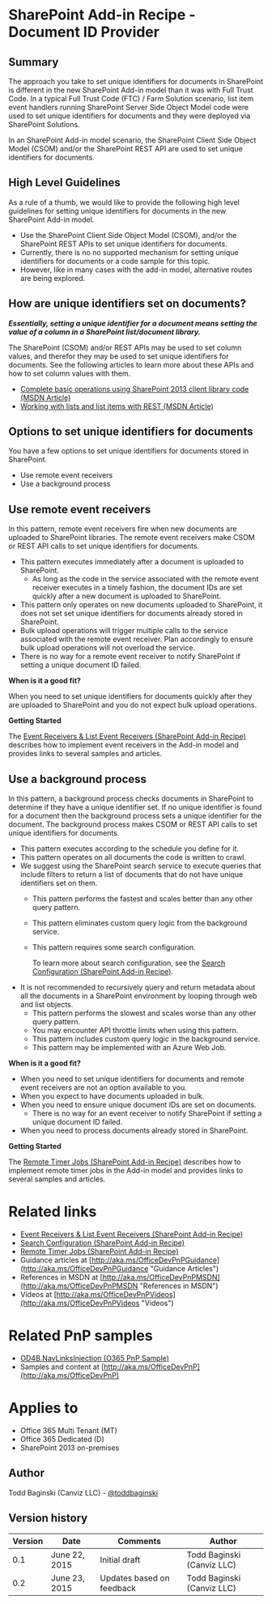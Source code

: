SharePoint Add-in Recipe - Document ID Provider
===============================================

Summary
-------

The approach you take to set unique identifiers for documents in SharePoint is different in the new SharePoint Add-in model than it was with Full Trust Code.  In a typical Full Trust Code (FTC) / Farm Solution scenario, list item event handlers running SharePoint Server Side Object Model code were used to set unique identifiers for documents and they were deployed via SharePoint Solutions.

In an SharePoint Add-in model scenario, the SharePoint Client Side Object Model (CSOM) and/or the SharePoint REST API are used to set unique identifiers for documents.

High Level Guidelines
---------------------

As a rule of a thumb, we would like to provide the following high level guidelines for setting unique identifiers for documents in the new SharePoint Add-in model.

- Use the SharePoint Client Side Object Model (CSOM), and/or the SharePoint REST APIs to set unique identifiers for documents.
- Currently, there is no no supported mechanism for setting unique identifiers for documents or a code sample for this topic.
- However, like in many cases with the add-in model, alternative routes are being explored.

How are unique identifiers set on documents?
--------------------------------------------

***Essentially, setting a unique identifier for a document means setting the value of a column in a SharePoint list/document library.***  

The SharePoint (CSOM) and/or REST APIs may be used to set column values, and therefor they may be used to set unique identifiers for documents.  See the following articles to learn more about these APIs and how to set column values with them.  

- [Complete basic operations using SharePoint 2013 client library code (MSDN Article)](https://msdn.microsoft.com/en-us/library/office/fp179912.aspx#BasicOps_SPListItemTasks) 
- [Working with lists and list items with REST (MSDN Article)](https://msdn.microsoft.com/en-us/library/office/dn292552.aspx#ListItems)

Options to set unique identifiers for documents
-----------------------------------------------
You have a few options to set unique identifiers for documents stored in SharePoint.

- Use remote event receivers
- Use a background process

Use remote event receivers
--------------------------
In this pattern, remote event receivers fire when new documents are uploaded to SharePoint libraries.  The remote event receivers make CSOM or REST API calls to set unique identifiers for documents.

- This pattern executes immediately after a document is uploaded to SharePoint.
	+ As long as the code in the service associated with the remote event receiver executes in a timely fashion, the document IDs are set quickly after a new document is uploaded to SharePoint.
- This pattern only operates on new documents uploaded to SharePoint, it does not set set unique identifiers for documents already stored in SharePoint.
- Bulk upload operations will trigger multiple calls to the service associated with the remote event receiver.  Plan accordingly to ensure bulk upload operations will not overload the service.
- There is no way for a remote event receiver to notify SharePoint if setting a unique document ID failed.

**When is it a good fit?**

When you need to set unique identifiers for documents quickly after they are uploaded to SharePoint and you do not expect bulk upload operations.

**Getting Started**

The [Event Receivers & List Event Receivers (SharePoint Add-in Recipe)](https://github.com/OfficeDev/PnP-Guidance/blob/master/articles/SharePoint-Add-In-Recipe-event-receiver-and-list-event-receiver) describes how to implement event receivers in the Add-in model and provides links to several samples and articles.

Use a background process
------------------------
In this pattern, a background process checks documents in SharePoint to determine if they have a unique identifier set.  If no unique identifier is found for a document then the background process sets a unique identifier for the document.  The background process makes CSOM or REST API calls to set unique identifiers for documents.

- This pattern executes according to the schedule you define for it.
- This pattern operates on all documents the code is written to crawl.
- We suggest using the SharePoint search service to execute queries that include filters to return a list of documents that do not have unique identifiers set on them.
	+ This pattern performs the fastest and scales better than any other query pattern.
	+ This pattern eliminates custom query logic from the background service.
	+ This pattern requires some search configuration.

		To learn more about search configuration, see the [Search Configuration (SharePoint Add-in Recipe)](https://github.com/OfficeDev/PnP-Guidance/blob/master/articles/SharePoint-Add-In-Recipe-search-configuration).
- It is not recommended to recursively query and return metadata about all the documents in a SharePoint environment by looping through web and list objects.
	+ This pattern performs the slowest and scales worse than any other query pattern.  
	+ You may encounter API throttle limits when using this pattern.
	+ This pattern includes custom query logic in the background service.
	+ This pattern may be implemented with an Azure Web Job.

**When is it a good fit?**

- When you need to set unique identifiers for documents and remote event receivers are not an option available to you.
- When you expect to have documents uploaded in bulk.
- When you need to ensure unique document IDs are set on documents.
	+ There is no way for an event receiver to notify SharePoint if setting a unique document ID failed.
- When you need to process documents already stored in SharePoint.

**Getting Started**

The [Remote Timer Jobs (SharePoint Add-in Recipe)](https://github.com/OfficeDev/PnP-Guidance/blob/master/articles/SharePoint-Add-In-Recipe-remote-timer-jobs.md) describes how to implement remote timer jobs in the Add-in model and provides links to several samples and articles.

Related links
=============
- [Event Receivers & List Event Receivers (SharePoint Add-in Recipe)](https://github.com/OfficeDev/PnP-Guidance/blob/master/articles/SharePoint-Add-In-Recipe-event-receiver-and-list-event-receiver)
- [Search Configuration (SharePoint Add-in Recipe)](https://github.com/OfficeDev/PnP-Guidance/blob/master/articles/SharePoint-Add-In-Recipe-search-configuration)
- [Remote Timer Jobs (SharePoint Add-in Recipe)](https://github.com/OfficeDev/PnP-Guidance/blob/master/articles/SharePoint-Add-In-Recipe-remote-timer-jobs.md)
- Guidance articles at [http://aka.ms/OfficeDevPnPGuidance](http://aka.ms/OfficeDevPnPGuidance "Guidance Articles")
- References in MSDN at [http://aka.ms/OfficeDevPnPMSDN](http://aka.ms/OfficeDevPnPMSDN "References in MSDN")
- Videos at [http://aka.ms/OfficeDevPnPVideos](http://aka.ms/OfficeDevPnPVideos "Videos")

Related PnP samples
===================

- [OD4B.NavLinksInjection (O365 PnP Sample)](https://github.com/OfficeDev/PnP/tree/master/Samples/OD4B.NavLinksInjection)
- Samples and content at [http://aka.ms/OfficeDevPnP](http://aka.ms/OfficeDevPnP)

Applies to
==========
- Office 365 Multi Tenant (MT)
- Office 365 Dedicated (D)
- SharePoint 2013 on-premises

Author
------
Todd Baginski (Canviz LLC) - [@toddbaginski](https://twitter.com/toddbaginski)

Version history
---------------
Version  | Date | Comments | Author
---------| -----| ---------| ------
0.1  | June 22, 2015 | Initial draft | Todd Baginski (Canviz LLC)
0.2  | June 23, 2015 | Updates based on feedback | Todd Baginski (Canviz LLC)

